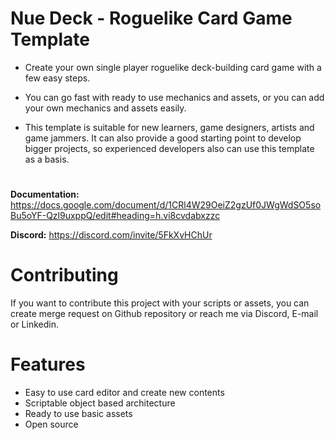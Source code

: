 # Nue Deck - Roguelike Card Game Template

- Create your own single player roguelike deck-building card game with a few easy steps.

- You can go fast with ready to use mechanics and assets, or you can add your own mechanics and assets easily.

- This template is suitable for new learners, game designers, artists and game jammers. It can also provide a good starting point to develop bigger projects, so experienced developers also can use this template as a basis.

#
**Documentation:** https://docs.google.com/document/d/1CRl4W29OeiZ2gzUf0JWgWdSO5soBu5oYF-Qzl9uxppQ/edit#heading=h.vi8cvdabxzzc

**Discord:** https://discord.com/invite/5FkXvHChUr

# Contributing

If you want to contribute this project with your scripts or assets, you can create merge request on Github repository or reach me via Discord, E-mail or Linkedin. 

# Features
- Easy to use card editor and create new contents
- Scriptable object based architecture
- Ready to use basic assets
- Open source
